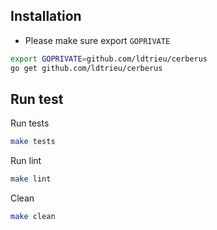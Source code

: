 
## Installation
- Please make sure export `GOPRIVATE`

```bash
export GOPRIVATE=github.com/ldtrieu/cerberus
go get github.com/ldtrieu/cerberus
```

## Run test
Run tests

```bash
make tests
```

Run lint

```bash
make lint
```

Clean

```bash
make clean
```
